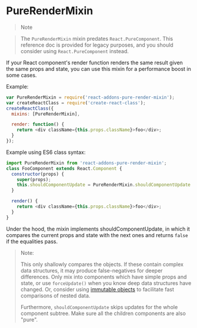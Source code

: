 # PureRenderMixin

> Note

> The `PureRenderMixin` mixin predates `React.PureComponent`. This reference doc is provided for legacy purposes, and you should consider using `React.PureComponent` instead.

If your React component's render function renders the same result given the same props and state, you can use this mixin for a performance boost in some cases.

Example:

```js
var PureRenderMixin = require('react-addons-pure-render-mixin');
var createReactClass = require('create-react-class');
createReactClass({
  mixins: [PureRenderMixin],

  render: function() {
    return <div className={this.props.className}>foo</div>;
  }
});
```

Example using ES6 class syntax:

```js
import PureRenderMixin from 'react-addons-pure-render-mixin';
class FooComponent extends React.Component {
  constructor(props) {
    super(props);
    this.shouldComponentUpdate = PureRenderMixin.shouldComponentUpdate.bind(this);
  }

  render() {
    return <div className={this.props.className}>foo</div>;
  }
}
```

Under the hood, the mixin implements shouldComponentUpdate, in which it compares the current props and state with the next ones and returns `false` if the equalities pass.

> Note:
>
> This only shallowly compares the objects. If these contain complex data structures, it may produce false-negatives for deeper differences. Only mix into components which have simple props and state, or use `forceUpdate()` when you know deep data structures have changed. Or, consider using [immutable objects](https://facebook.github.io/immutable-js/) to facilitate fast comparisons of nested data.
>
> Furthermore, `shouldComponentUpdate` skips updates for the whole component subtree. Make sure all the children components are also "pure".
